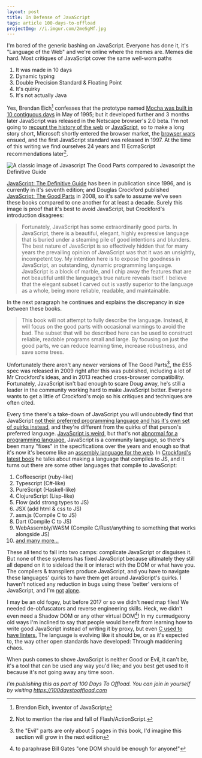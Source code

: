 ```yaml
---
layout: post
title: In Defense of JavaScript
tags: article 100-days-to-offload
projectImg: //i.imgur.com/2meSgMf.jpg
---
```


I'm bored of the generic bashing on JavaScript. Everyone has done it, it's
"Language of the Web" and we're online where the memes are. Memes die hard.
Most critiques of JavaScript cover the same well-worn paths<!--more-->

1. It was made in 10 days
2. Dynamic typing
3. Double Precision Standard & Floating Point
4. It's quirky
5. It's not actually Java

Yes, Brendan Eich[^1] confesses that the prototype named [Mocha was built in 10 contiguous
days][3] in May of 1995; but it developed further and 3 months later JavaScript
was released in the Netscape browser's 2.0 beta. I'm not going to [recount the
history of the web][8] or [JavaScript][15], so to make a long story short, Microsoft shortly
entered the browser market, the [browser wars][7] ensued, and the first
JavaScript standard was released in 1997. At the time of this writing we find
ourselves 24 years and 11 EcmaScript recommendations later[^3].

![A classic image of Javascript The Good Parts compared to Javascript the Definitive Guide](//i.imgur.com/2meSgMf.jpg)

[JavaScript: The Definitive Guide][5] has been in publication since 1996, and
is currently in it's seventh edition; and Douglas Crockford published
[JavaScript: The Good Parts][4] in 2008, so it's safe to assume we've seen
these books compared to one another for at least a decade. Surely this image is
proof that it's best to avoid JavaScript, but Crockford's introduction
disagrees:

> Fortunately, JavaScript has some extraordinarily good parts. In JavaScript,
> there is a beautiful, elegant, highly expressive language that is buried
> under a steaming pile of good intentions and blunders. The best nature of
> JavaScript is so effectively hidden that for many years the prevailing
> opinion of JavaScript was that it was an unsightly, incompetent toy. My
> intention here is to expose the goodness in JavaScript, an outstanding,
> dynamic programming language. JavaScript is a block of marble, and I chip
> away the features that are not beautiful until the language’s true nature
> reveals itself.  I believe that the elegant subset I carved out is vastly
> superior to the language as a whole, being more reliable, readable, and
> maintainable.


In the next paragraph he continues and explains the discrepancy in size between these books.


> This book will not attempt to fully describe the language. Instead, it will
> focus on the good parts with occasional warnings to avoid the bad. The subset
> that will be described here can be used to construct reliable, readable
> programs small and large.  By focusing on just the good parts, we can reduce
> learning time, increase robustness, and save some trees.

Unfortunately there aren't any newer versions of The Good Parts[^4], the ES5 spec
was released in 2009 right after this was published, including a lot of Mr
Crockford's ideas, and in 2013 reached cross-browser compatibility.
Fortunately, JavaScript isn't bad enough to scare Doug away, he's still a
leader in the community working hard to make JavaScript better.  Everyone wants
to get a little of Crockford's mojo so his critiques and techniques are often
cited.

Every time there's a take-down of JavaScript you will undoubtedly find that
JavaScript [not their preferred programming language and has it's own set of
quirks instead][1], and they're different from the quirks of that person's
preferred language. [JavaScript is weird][2], but that's not [abnormal for a
programming language.][9] JavaScript is a community language, so there's been
many "fixes" in the specifications over the years and enough so that it's now
it's become like an [assembly language for the web][10]. In [Crockford's latest
book][13] he talks about making a language that compiles to JS, and it turns
out there are some other languages that compile to JavaScript:

1. Coffeescript (ruby-like)
2. Typescript (C#-like)
3. PureScript (Haskell-like)
3. ClojureScript (Lisp-like)
4. Flow (add strong types to JS)
5. JSX (add html & css to JS)
6. asm.js (Compile C to JS)
7. Dart (Compile C to JS)
8. WebAssembly/WASM (Compile C/Rust/anything to something that works alongside JS)
9. [and many more&hellip;][6]

These all tend to fall into two camps: complicate JavaScript or disguises it.
But none of these systems has fixed JavaScript because ultimately they still
all depend on it to sideload the it or interact with the DOM or what have you.
The compilers &amp; transpilers produce JavaScript, and you have to navigate
these languages' quirks to have them get around JavaScript's quirks.  I haven't
noticed any reduction in bugs using these 'better' versions of JavaScript, and
I'm [not][11] [alone][12].

I may be an old fogey, but before 2017 or so we didn't need map files! We
needed de-obfuscators and reverse engineering skills. Heck, we didn't even need
a Shadow DOM or any other virtual DOM[^5]! In my curmudgeony old ways I'm
inclined to say that people would benefit from learning how to write good
JavaScript instead of writing it by proxy, but even [C used to have
linters.][14] The language is evolving like it should be, or as it's expected
to, the way other open standards have developed: Through maddening chaos.

When push comes to shove JavaScript is neither Good or Evil, it can't be, it's
a tool that can be used any way you'd like; and you best get used to it because
it's not going away any time soon.


[^1]: Brendon Eich, inventor of JavaScript
[^2]: even some comp-sci majors
[^3]: Not to mention the rise and fall of Flash/ActionScript.
[^4]: the "Evil" parts are only about 5 pages in this book, I'd imagine this section will grow in the next edition
[^5]: to paraphrase Bill Gates "one DOM should be enough for anyone!"


[1]: https://www.destroyallsoftware.com/talks/wat
[2]: https://jsisweird.com/
[3]: https://www.youtube.com/watch?v=GxouWy-ZE80
[4]: https://amzn.to/36dvvzn
[5]: https://amzn.to/3A6In7X
[6]: https://github.com/jashkenas/coffeescript/wiki/List-of-languages-that-compile-to-JS
[7]: https://medium.com/@adamjgordon24/browser-wars-episode-i-the-neutering-of-an-underdog-40e4a500ac41
[8]: https://thehistoryoftheweb.com/timeline/
[9]: https://esolangs.org/wiki/Main_Page
[10]: https://www.hanselman.com/blog/javascript-is-assembly-language-for-the-web-part-2-madness-or-just-insanity
[11]: https://medium.com/javascript-scene/you-might-not-need-typescript-or-static-types-aa7cb670a77b
[12]: https://www.freecodecamp.org/news/stop-bringing-strong-typing-to-javascript-4da0666cba6e/
[13]: https://amzn.to/3qDbNGw
[14]: https://en.wikipedia.org/wiki/Lint_(software)
[15]: https://dl.acm.org/doi/pdf/10.1145/3386327


*I’m publishing this as part of 100 Days To Offload. You can join in yourself by
visiting <https://100daystooffload.com>*

